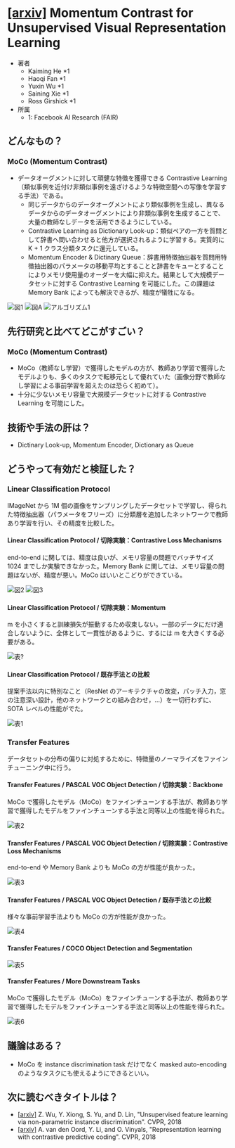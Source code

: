 # [\[arxiv\]](https://arxiv.org/abs/1911.05722v2) Momentum Contrast for Unsupervised Visual Representation Learning

- 著者
    - Kaiming He *1
    - Haoqi Fan *1
    - Yuxin Wu *1
    - Saining Xie *1
    - Ross Girshick *1
- 所属
    - 1: Facebook AI Research (FAIR)


## どんなもの？
### MoCo (Momentum Contrast)
- データオーグメントに対して頑健な特徴を獲得できる Contrastive Learning（類似事例を近付け非類似事例を遠ざけるような特徴空間への写像を学習する手法）である。
    - 同じデータからのデータオーグメントにより類似事例を生成し、異なるデータからのデータオーグメントにより非類似事例を生成することで、大量の教師なしデータを活用できるようにしている。
    - Contrastive Learning as Dictionary Look-up：類似ペアの一方を質問として辞書へ問い合わせると他方が選択されるように学習する。実質的に K + 1 クラス分類タスクに還元している。
    - Momentum Encoder & Dictinary Queue：辞書用特徴抽出器を質問用特徴抽出器のパラメータの移動平均とすることと辞書をキューとすることによりメモリ使用量のオーダーを大幅に抑えた。結果として大規模データセットに対する Contrastive Learning を可能にした。この課題は Memory Bank によっても解決できるが、精度が犠牲になる。

![図1](figure_1.png)
![図A](figure_a.png)
![アルゴリズム1](algorithm_1.png)

## 先行研究と比べてどこがすごい？
### MoCo (Momentum Contrast)
- MoCo（教師なし学習）で獲得したモデルの方が、教師あり学習で獲得したモデルよりも、多くのタスクで転移元として優れていた（画像分野で教師なし学習による事前学習を超えたのは恐らく初めて）。
- 十分に少ないメモリ容量で大規模データセットに対する Contrastive Learning を可能にした。

## 技術や手法の肝は？
- Dictinary Look-up, Momentum Encoder, Dictionary as Queue


## どうやって有効だと検証した？

### Linear Classification Protocol
IMageNet から 1M 個の画像をサンプリングしたデータセットで学習し、得られた特徴抽出器（パラメータをフリーズ）に分類層を追加したネットワークで教師あり学習を行い、その精度を比較した。

#### Linear Classification Protocol / 切除実験：Contrastive Loss Mechanisms
end-to-end に関しては、精度は良いが、メモリ容量の問題でバッチサイズ 1024 までしか実験できなかった。Memory Bank に関しては、メモリ容量の問題はないが、精度が悪い。MoCo はいいとこどりができている。

![図2](figure_2.png)
![図3](figure_3.png)


#### Linear Classification Protocol / 切除実験：Momentum
m を小さくすると訓練損失が振動するため収束しない。一部のデータにだけ適合しないように、全体として一貫性があるように、するには m を大きくする必要がある。

![表?](table_momentum.png)


#### Linear Classification Protocol / 既存手法との比較
提案手法以内に特別なこと（ResNet のアーキテクチャの改変，パッチ入力，窓の注意深い設計，他のネットワークとの組み合わせ，…）を一切行わずに、SOTA レベルの性能がでた。

![表1](table_1.png)


### Transfer Features
データセットの分布の偏りに対処するために、特徴量のノーマライズをファインチューニング中に行う。


#### Transfer Features / PASCAL VOC Object Detection / 切除実験：Backbone
MoCo で獲得したモデル（MoCo）をファインチューンする手法が、教師あり学習で獲得したモデルをファインチューンする手法と同等以上の性能を得られた。

![表2](table_2.png)


#### Transfer Features / PASCAL VOC Object Detection / 切除実験：Contrastive Loss Mechanisms
end-to-end や Memory Bank よりも MoCo の方が性能が良かった。

![表3](table_3.png)


#### Transfer Features / PASCAL VOC Object Detection / 既存手法との比較
様々な事前学習手法よりも MoCo の方が性能が良かった。

![表4](table_4.png)


#### Transfer Features / COCO Object Detection and Segmentation
![表5](table_5.png)


#### Transfer Features / More Downstream Tasks
MoCo で獲得したモデル（MoCo）をファインチューンする手法が、教師あり学習で獲得したモデルをファインチューンする手法と同等以上の性能を得られた。

![表6](table_6.png)


## 議論はある？
- MoCo を instance discrimination task だけでなく masked auto-encoding のようなタスクにも使えるようにできるといい。


## 次に読むべきタイトルは？
- [\[arxiv\]](https://arxiv.org/abs/1805.01978v1) Z. Wu, Y. Xiong, S. Yu, and D. Lin, "Unsupervised feature learning via non-parametric instance discrimination". CVPR, 2018
- [\[arxiv\]](https://arxiv.org/abs/1807.03748) A. van den Oord, Y. Li, and O. Vinyals, "Representation learning with contrastive predictive coding". CVPR, 2018
